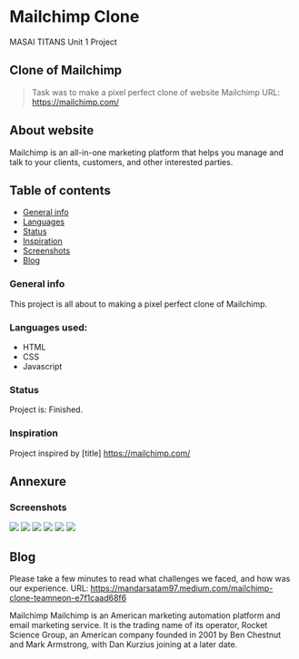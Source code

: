 # Mailchimp Clone
MASAI TITANS Unit 1 Project
## Clone of Mailchimp
> Task was to make a pixel perfect clone of website Mailchimp
>URL: https://mailchimp.com/

## About website
Mailchimp is an all-in-one marketing platform that helps you manage and talk to your clients, customers, and other interested parties. 

## Table of contents
* [General info](#general-info)
* [Languages](#languages)
* [Status](#status)
* [Inspiration](#inspiration)
* [Screenshots](#screenshots)
* [Blog](#blog)

### General info
   This project is all about  to making a pixel perfect clone of Mailchimp.

### Languages used:
* HTML
* CSS
* Javascript

### Status
Project is: Finished.

### Inspiration
Project inspired by [title] https://mailchimp.com/

## Annexure
### Screenshots
   ![](https://github.com/mandarsatam/Neon/blob/master/Snips/Screenshot%20(78).png)
   ![](https://github.com/mandarsatam/Neon/blob/master/Snips/Screenshot%20(79).png)
  ![](https://github.com/mandarsatam/Neon/blob/master/Snips/Screenshot%20(80).png)
  ![](https://github.com/mandarsatam/Neon/blob/master/Snips/Screenshot%20(81).png)
  ![](https://github.com/mandarsatam/Neon/blob/master/Snips/Screenshot%20(82).png)
  ![](https://github.com/mandarsatam/Neon/blob/master/Snips/Screenshot%20(83).png)

## Blog
Please take a few minutes to read what challenges we faced, and how was our experience. URL: https://mandarsatam97.medium.com/mailchimp-clone-teamneon-e7f1caad68f6

Mailchimp
Mailchimp is an American marketing automation platform and email marketing service. It is the trading name of its operator, Rocket Science Group, an American company founded in 2001 by Ben Chestnut and Mark Armstrong, with Dan Kurzius joining at a later date.
